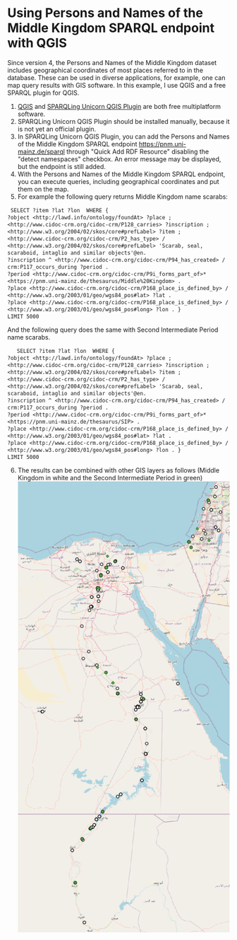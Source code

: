 # Using Persons and Names of the Middle Kingdom SPARQL endpoint with QGIS

Since version 4, the Persons and Names of the Middle Kingdom dataset includes geographical coordinates of most places referred to in the database. 
These can be used in diverse applications, for example, one can map query results with GIS software. In this example, I use QGIS and a free SPARQL plugin for QGIS.

1. [QGIS](https://qgis.org/en/site/) and [SPARQLing Unicorn QGIS Plugin](https://github.com/sparqlunicorn/sparqlunicornGoesGIS) are both free multiplatform software.
2. SPARQLing Unicorn QGIS Plugin should be installed manually, because it is not yet an official plugin.
3. In SPARQLing Unicorn QGIS Plugin, you can add the Persons and Names of the Middle Kingdom SPARQL endpoint https://pnm.uni-mainz.de/sparql through "Quick Add RDF Resource" disabling the "detect namespaces" checkbox. 
An error message may be displayed, but the endpoint is still added.
4. With the Persons and Names of the Middle Kingdom SPARQL endpoint, you can execute queries, including geographical coordinates and put them on the map.
5. For example the following query returns Middle Kingdom name scarabs:
  ```
   SELECT ?item ?lat ?lon  WHERE { 
  ?object <http://lawd.info/ontology/foundAt> ?place ; 
  <http://www.cidoc-crm.org/cidoc-crm/P128_carries> ?inscription ;
  <http://www.w3.org/2004/02/skos/core#prefLabel> ?item ; 
  <http://www.cidoc-crm.org/cidoc-crm/P2_has_type> / <http://www.w3.org/2004/02/skos/core#prefLabel> 'Scarab, seal, scaraboid, intaglio and similar objects'@en. 
  ?inscription ^ <http://www.cidoc-crm.org/cidoc-crm/P94_has_created> / crm:P117_occurs_during ?period .
  ?period <http://www.cidoc-crm.org/cidoc-crm/P9i_forms_part_of>* <https://pnm.uni-mainz.de/thesaurus/Middle%20Kingdom> .
  ?place <http://www.cidoc-crm.org/cidoc-crm/P168_place_is_defined_by> / <http://www.w3.org/2003/01/geo/wgs84_pos#lat> ?lat . 
  ?place <http://www.cidoc-crm.org/cidoc-crm/P168_place_is_defined_by> / <http://www.w3.org/2003/01/geo/wgs84_pos#long> ?lon . } 
 LIMIT 5000
   ```
And the following query does the same with Second Intermediate Period name scarabs.
   ```sparql
      SELECT ?item ?lat ?lon  WHERE { 
  ?object <http://lawd.info/ontology/foundAt> ?place ; 
  <http://www.cidoc-crm.org/cidoc-crm/P128_carries> ?inscription ;
  <http://www.w3.org/2004/02/skos/core#prefLabel> ?item ; 
  <http://www.cidoc-crm.org/cidoc-crm/P2_has_type> / <http://www.w3.org/2004/02/skos/core#prefLabel> 'Scarab, seal, scaraboid, intaglio and similar objects'@en. 
  ?inscription ^ <http://www.cidoc-crm.org/cidoc-crm/P94_has_created> / crm:P117_occurs_during ?period .
  ?period <http://www.cidoc-crm.org/cidoc-crm/P9i_forms_part_of>* <https://pnm.uni-mainz.de/thesaurus/SIP> .
  ?place <http://www.cidoc-crm.org/cidoc-crm/P168_place_is_defined_by> / <http://www.w3.org/2003/01/geo/wgs84_pos#lat> ?lat . 
  ?place <http://www.cidoc-crm.org/cidoc-crm/P168_place_is_defined_by> / <http://www.w3.org/2003/01/geo/wgs84_pos#long> ?lon . } 
 LIMIT 5000

```
6. The results can be combined with other GIS layers as follows (Middle Kingdom in white and the Second Intermediate Period in green)
![QGIS example](./pnm_qgis_example.png)
